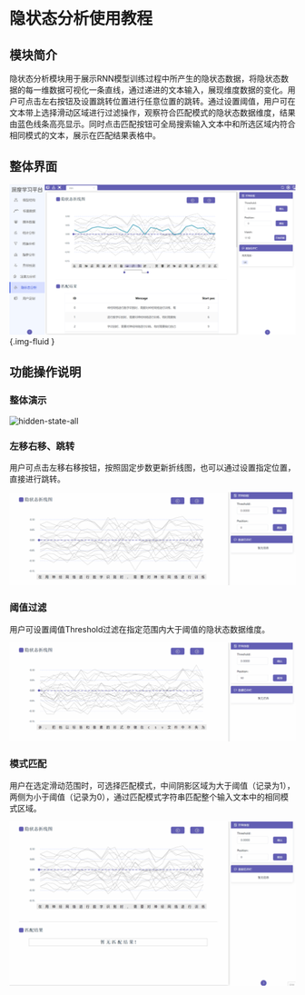# 隐状态分析使用教程

## 模块简介
隐状态分析模块用于展示RNN模型训练过程中所产生的隐状态数据，将隐状态数据的每一维数据可视化一条直线，通过递进的文本输入，展现维度数据的变化。用户可点击左右按钮及设置跳转位置进行任意位置的跳转。通过设置阈值，用户可在文本带上选择滑动区域进行过滤操作，观察符合匹配模式的隐状态数据维度，结果由蓝色线条高亮显示。同时点击匹配按钮可全局搜索输入文本中和所选区域内符合相同模式的文本，展示在匹配结果表格中。

## 整体界面
![hidden-state-main](./images/hiddenstate/hidden-state-main.png){.img-fluid }


## 功能操作说明


### 整体演示
![hidden-state-all](./images/hiddenstate/hidden-state-all.gif)


### 左移右移、跳转
用户可点击左移右移按钮，按照固定步数更新折线图，也可以通过设置指定位置，直接进行跳转。

![hidden-state-move](./images/hiddenstate/hidden-state-move.gif)


### 阈值过滤
用户可设置阈值Threshold过滤在指定范围内大于阈值的隐状态数据维度。

![hidden-state-threshold](./images/hiddenstate/hidden-state-threshold.gif)


### 模式匹配
用户在选定滑动范围时，可选择匹配模式，中间阴影区域为大于阈值（记录为1），两侧为小于阈值（记录为0），通过匹配模式字符串匹配整个输入文本中的相同模式区域。

![hidden-state-match](./images/hiddenstate/hidden-state-match.gif)
